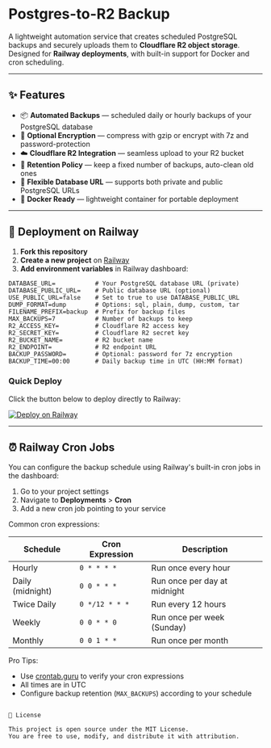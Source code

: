 # Postgres-to-R2 Backup

A lightweight automation service that creates scheduled PostgreSQL backups and securely uploads them to **Cloudflare R2 object storage**.  
Designed for **Railway deployments**, with built-in support for Docker and cron scheduling.

---

## ✨ Features

- 📦 **Automated Backups** — scheduled daily or hourly backups of your PostgreSQL database  
- 🔐 **Optional Encryption** — compress with gzip or encrypt with 7z and password-protection  
- ☁️ **Cloudflare R2 Integration** — seamless upload to your R2 bucket  
- 🧹 **Retention Policy** — keep a fixed number of backups, auto-clean old ones  
- 🔗 **Flexible Database URL** — supports both private and public PostgreSQL URLs  
- 🐳 **Docker Ready** — lightweight container for portable deployment  

---

## 🚀 Deployment on Railway

1. **Fork this repository**  
2. **Create a new project** on [Railway](https://railway.app/)  
3. **Add environment variables** in Railway dashboard:

```env
DATABASE_URL=           # Your PostgreSQL database URL (private)
DATABASE_PUBLIC_URL=    # Public database URL (optional)
USE_PUBLIC_URL=false    # Set to true to use DATABASE_PUBLIC_URL
DUMP_FORMAT=dump        # Options: sql, plain, dump, custom, tar
FILENAME_PREFIX=backup  # Prefix for backup files
MAX_BACKUPS=7           # Number of backups to keep
R2_ACCESS_KEY=          # Cloudflare R2 access key
R2_SECRET_KEY=          # Cloudflare R2 secret key
R2_BUCKET_NAME=         # R2 bucket name
R2_ENDPOINT=            # R2 endpoint URL
BACKUP_PASSWORD=        # Optional: password for 7z encryption
BACKUP_TIME=00:00       # Daily backup time in UTC (HH:MM format)
```

### Quick Deploy
Click the button below to deploy directly to Railway:

[![Deploy on Railway](https://railway.app/button.svg)](https://railway.app/template/e-ywUS?referralCode=nIQTyp&utm_medium=integration&utm_source=template&utm_campaign=generic)

---

## ⏰ Railway Cron Jobs

You can configure the backup schedule using Railway's built-in cron jobs in the dashboard:

1. Go to your project settings
2. Navigate to **Deployments** > **Cron**
3. Add a new cron job pointing to your service

Common cron expressions:

| Schedule | Cron Expression | Description |
|----------|----------------|-------------|
| Hourly | `0 * * * *` | Run once every hour |
| Daily (midnight) | `0 0 * * *` | Run once per day at midnight |
| Twice Daily | `0 */12 * * *` | Run every 12 hours |
| Weekly | `0 0 * * 0` | Run once per week (Sunday) |
| Monthly | `0 0 1 * *` | Run once per month |

Pro Tips:
- Use [crontab.guru](https://crontab.guru) to verify your cron expressions
- All times are in UTC
- Configure backup retention (`MAX_BACKUPS`) according to your schedule
````

📜 License

This project is open source under the MIT License.
You are free to use, modify, and distribute it with attribution.
